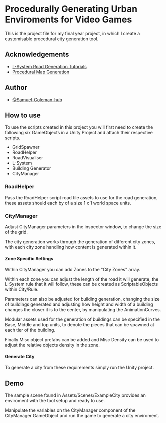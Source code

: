 
# Procedurally Generating Urban Enviroments for Video Games

This is the project file for my final year project, in which I create a customisable procedural city generation tool.



## Acknowledgements

 - [L-System Road Generation Tutorials](https://www.youtube.com/watch?v=umedtEzrpvU&list=PLcRSafycjWFcbaI8Dzab9sTy5cAQzLHoy&index=1&t=12s)
 - [Procedural Map Generation](https://www.youtube.com/watch?v=3G5d8ob_Lfo)



## Author

- [@Samuel-Coleman-hub](https://github.com/Samuel-Coleman-hub)


## How to use

To use the scripts created in this project you will first need to create the following six GameObjects in a Unity Project and attach their respective scripts.

- GridSpawner
- RoadHelper
- RoadVisualiser
- L-System
- Building Generator
- CityManager


### RoadHelper
Pass the RoadHelper script road tile assets to use for the road generation, these assets should each by of a size 1 x 1 world space units.

### CityManager
Adjust CityManager parameters in the inspector window, to change the size of the grid.

The city generation works through the generation of different city zones, with each city zone handling how content is generated within it.

#### Zone Specific Settings

Within CityManager you can add Zones to the "City Zones" array.

Within each zone you can adjust the length of the road it will generate, the L-System rule that it will follow, these can be created as ScriptableObjects within City/Rule.

Parameters can also be adjusted for building generation, changing the size of buildings generated and adjusting how height and width of a building changes the closer it is to the center, by manipulating the AnimationCurves.

Modular assets used for the generation of buildings can be specified in the Base, Middle and top units, to denote the pieces that can be spawned at each tier of the building.

Finally Misc object prefabs can be added and Misc Density can be used to adjust the relative objects density in the zone.

#### Generate City
To generate a city from these requirements simply run the Unity project.




## Demo

The sample scene found in Assets/Scenes/ExampleCity provides an enviroment with the tool setup and ready to use.

Manipulate the variables on the CityManager component of the CityManager GameObject and run the game to generate a city enviroment.

